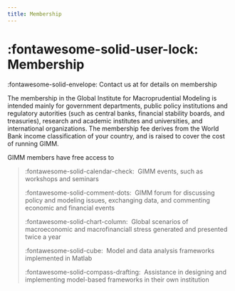 ```yaml
---
title: Membership
---
```


# :fontawesome-solid-user-lock: Membership

:fontawesome-solid-envelope: Contact us at <SCRIPT LANGUAGE="JavaScript">user = 'info';site = 'gimm';
dot_site =
'institute';document.write('<a href=\"mailto:' + user +
String.fromCharCode(64) + site + '.' + dot_site +
'\">');document.write(user + String.fromCharCode(64) + site + '.' +
dot_site + '</a>');</SCRIPT> for details on membership

The membership in the Global Institute for
Macroprudential Modeling is intended mainly for government departments, public
policy institutions and regulatory autorities (such as central banks, financial stability boards, and treasuries),
research and academic institutes and universities, and international organizations. The
membership fee derives from the World Bank income classification of
your country, and is raised to cover the cost of running GIMM.

GIMM members have free access to

> :fontawesome-solid-calendar-check:  GIMM events, such as workshops and seminars
> 
> :fontawesome-solid-comment-dots:  GIMM forum for discussing policy and modeling issues, exchanging data, and commenting economic and financial events
> 
> :fontawesome-solid-chart-column:  Global scenarios of macroeconomic and macrofinanciall stress generated
> and presented twice a year
> 
> :fontawesome-solid-cube:  Model and data analysis frameworks implemented in Matlab
> 
> :fontawesome-solid-compass-drafting:  Assistance in designing and implementing model-based frameworks in
> their own institution

